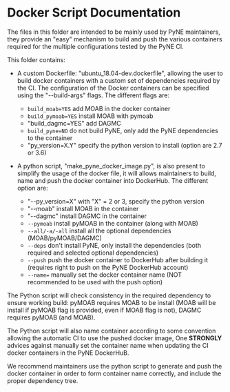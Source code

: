 Docker Script Documentation
===========================

The files in this folder are intended to be mainly used by PyNE maintainers,
they provide an "easy" mechanism to build and push the various containers
required for the multiple configurations tested by the PyNE CI.

This folder contains:

- A custom Dockerfile: "ubuntu_18.04-dev.dockerfile", allowing the user 
to build docker containers with a custom set of
  dependencies required by the CI. The configuration of the Docker containers
  can be specified using the "--build-args" flags. The different flags are:
    
    - `build_moab=YES` add MOAB in the docker container
    - `build_pymoab=YES` install MOAB with pymoab
    - "build_dagmc=YES" add DAGMC 
    - `build_pyne=NO` do not build PyNE, only add the PyNE dependencies to the container
    - "py_version=X.Y" specify the python version to install (option are 2.7 or
      3.6)

- A python script, "make_pyne_docker_image.py", is also present to simplify the usage of the docker file, it
  will allows maintainers to build, name and push the docker container into
  DockerHub. The different option are:
    
    - "--py_version=X" with "X" = 2 or 3, specify the python version
    - "--moab" install MOAB in the container
    - "--dagmc" install DAGMC in the container
    - `--pymoab` install pyMOAB in the container (along with MOAB)
    - `--all/-a/-all` install all the optional dependencies (MOAB/pyMOAB/DAGMC)
    - `--deps` don't install PyNE, only install the dependencies (both required and selected optional dependencies)
    - `--push` push the docker container to DockerHub after building it
      (requires right to push on the PyNE DockerHub account)
    - `--name=` manually set the docker container name (NOT recommended to be used
      with the push option)


The Python script will check consistency in the required dependency to ensure
working build: pyMOAB requires MOAB to be install (MOAB will be install if
pyMOAB flag is provided, even if MOAB flag is not), DAGMC requires pyMOAB (and
MOAB).

The Python script will also name container according to some
convention allowing the automatic CI to use the pushed docker image, One
**STRONGLY** advices against manually set the container name when updating the CI
docker containers in the PyNE DockerHuB. 


We recommend maintainers use the python script to generate and push the docker
container in order to form container name correctly, and include the proper
dependency tree.

